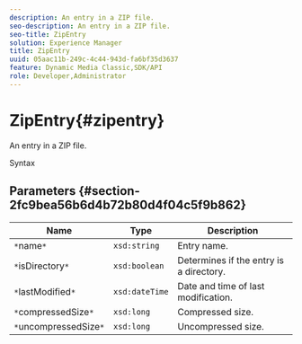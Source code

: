 ```yaml
---
description: An entry in a ZIP file.
seo-description: An entry in a ZIP file.
seo-title: ZipEntry
solution: Experience Manager
title: ZipEntry
uuid: 05aac11b-249c-4c44-943d-fa6bf35d3637
feature: Dynamic Media Classic,SDK/API
role: Developer,Administrator
---
```


# ZipEntry{#zipentry}

An entry in a ZIP file.

 Syntax 

## Parameters {#section-2fc9bea56b6d4b72b80d4f04c5f9b862}

|  Name  | Type  | Description  |
|---|---|---|
|  `*`name`*`  | `xsd:string`  | Entry name.  |
|  `*`isDirectory`*`  | `xsd:boolean`  | Determines if the entry is a directory.  |
|  `*`lastModified`*`  | `xsd:dateTime`  | Date and time of last modification.  |
|  `*`compressedSize`*`  | `xsd:long`  | Compressed size.  |
|  `*`uncompressedSize`*`  | `xsd:long`  | Uncompressed size.  |

